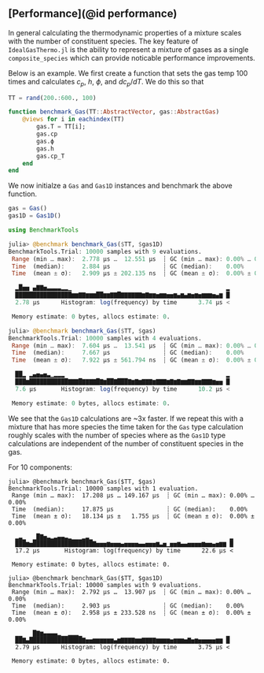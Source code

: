 ## [Performance](@id performance)

In general calculating the thermodynamic properties of a mixture scales with the number of constituent species. 
The key feature of `IdealGasThermo.jl` is the ability to represent
a mixture of gases as a single `composite_species` which can provide noticable performance improvements.

Below is an example. We first create a function that sets the gas temp 100 times and calculates $c_p$, $h$, $\phi$, and $dc_p/dT$. We do this so that 


```julia
TT = rand(200.:600., 100)

function benchmark_Gas(TT::AbstractVector, gas::AbstractGas)
    @views for i in eachindex(TT)
        gas.T = TT[i]; 
        gas.cp
        gas.ϕ
        gas.h
        gas.cp_T
    end
end
```

We now initialze a `Gas` and `Gas1D` instances and benchmark the above function.

```julia
gas = Gas()
gas1D = Gas1D()

using BenchmarkTools

julia> @benchmark benchmark_Gas($TT, $gas1D)
BenchmarkTools.Trial: 10000 samples with 9 evaluations.
 Range (min … max):  2.778 μs …  12.551 μs  ┊ GC (min … max): 0.00% … 0.00%
 Time  (median):     2.884 μs               ┊ GC (median):    0.00%
 Time  (mean ± σ):   2.909 μs ± 202.135 ns  ┊ GC (mean ± σ):  0.00% ± 0.00%

  ▂█▅▅ ▄▇▇▅▃▃▃▃▂▂▁                                            ▂
  ████████████████▆▆▇▇▆▆▆██▆▆▇▇█▇▇▇▇▇▇▆▇▆▆▅▆▆▅▅▆▄▆▄▆▅▆▅▆▆▆▅▄▆ █
  2.78 μs      Histogram: log(frequency) by time      3.74 μs <

 Memory estimate: 0 bytes, allocs estimate: 0.

julia> @benchmark benchmark_Gas($TT, $gas)
BenchmarkTools.Trial: 10000 samples with 4 evaluations.
 Range (min … max):  7.604 μs …  13.541 μs  ┊ GC (min … max): 0.00% … 0.00%
 Time  (median):     7.667 μs               ┊ GC (median):    0.00%
 Time  (mean ± σ):   7.922 μs ± 561.794 ns  ┊ GC (mean ± σ):  0.00% ± 0.00%

  ██▂ ▂▄▅▄▅▃▁▂▂▂                                              ▂
  ███▆███████████▇▇▇█▇▇▇▇█▇▆██▇███▇▆▇▆▇▇▇▆▇▇▇▆▇▆▇▆▆▇▇▆▆▇▇▇▆▅▅ █
  7.6 μs       Histogram: log(frequency) by time      10.2 μs <

 Memory estimate: 0 bytes, allocs estimate: 0.

```

We see that the `Gas1D` calculations are ~3x faster. If we repeat this with a mixture that has more species the time taken for the `Gas` type calculation roughly scales with the number of species where as the `Gas1D` type calculations are independent of the number of constituent species in the gas.

For 10 components:

```julia-repl
julia> @benchmark benchmark_Gas($TT, $gas)
BenchmarkTools.Trial: 10000 samples with 1 evaluation.
 Range (min … max):  17.208 μs … 149.167 μs  ┊ GC (min … max): 0.00% … 0.00%
 Time  (median):     17.875 μs               ┊ GC (median):    0.00%
 Time  (mean ± σ):   18.134 μs ±   1.755 μs  ┊ GC (mean ± σ):  0.00% ± 0.00%

  ▂▃▁  ▁█▇▅▃▂▃▄▄▃▂▁▁▁▂▃▁                                       ▂
  ███▆▅█████████████████▇▅▅▅▆▅▅▅▄▅▅▅▅▄▄▅▅▅▆▃▅▁▅▅▆▄▄▅▅▅▅▆▅▅▄▅▆▆ █
  17.2 μs       Histogram: log(frequency) by time      22.6 μs <

 Memory estimate: 0 bytes, allocs estimate: 0.

julia> @benchmark benchmark_Gas($TT, $gas1D)
BenchmarkTools.Trial: 10000 samples with 9 evaluations.
 Range (min … max):  2.792 μs …  13.907 μs  ┊ GC (min … max): 0.00% … 0.00%
 Time  (median):     2.903 μs               ┊ GC (median):    0.00%
 Time  (mean ± σ):   2.958 μs ± 233.528 ns  ┊ GC (mean ± σ):  0.00% ± 0.00%

  ▁▁   █▇▆▄▄▄▄▂▁▁▂▂▂▁                                         ▁
  ██▇▄███████████████▇▅▅▆▆▆▆▆▆▄▆▇▇▇▇▆▆▇▇▇▇▆▆▆▆▅▆▆▆▅▇▅▆▅▅▅▅▅▆▆ █
  2.79 μs      Histogram: log(frequency) by time      3.75 μs <

 Memory estimate: 0 bytes, allocs estimate: 0.
```